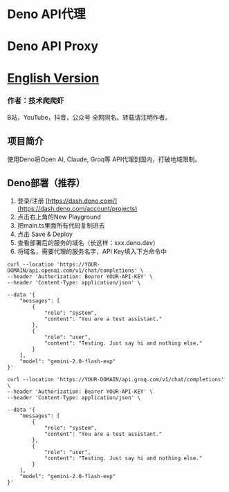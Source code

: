 # Deno API代理
# Deno API Proxy

# [English Version](README_EN.MD)

### 作者：技术爬爬虾
B站，YouTube，抖音，公众号 全网同名。转载请注明作者。

## 项目简介
使用Deno将Open AI, Claude, Groq等 API代理到国内，打破地域限制。

## Deno部署（推荐）

1. 登录/注册 [https://dash.deno.com/](https://dash.deno.com/account/projects)
2. 点击右上角的New Playground
3. 把main.ts里面所有代码复制进去
4. 点击 Save & Deploy 
5. 查看部署后的服务的域名（长这样：xxx.deno.dev）
6. 将域名，需要代理的服务名字，API Key填入下方命令中

```代理 OepnAI
curl --location 'https://YOUR-DOMAIN/api.openai.com/v1/chat/completions' \
--header 'Authorization: Bearer YOUR-API-KEY' \
--header 'Content-Type: application/json' \

--data '{
    "messages": [
        {
            "role": "system",
            "content": "You are a test assistant."
        },
        {
            "role": "user",
            "content": "Testing. Just say hi and nothing else."
        }
    ],
    "model": "gemini-2.0-flash-exp"
}'
```


```代理Groq
curl --location 'https://YOUR-DOMAIN/api.groq.com/v1/chat/completions' \
--header 'Authorization: Bearer YOUR-API-KEY' \
--header 'Content-Type: application/json' \

--data '{
    "messages": [
        {
            "role": "system",
            "content": "You are a test assistant."
        },
        {
            "role": "user",
            "content": "Testing. Just say hi and nothing else."
        }
    ],
    "model": "gemini-2.0-flash-exp"
}'
```